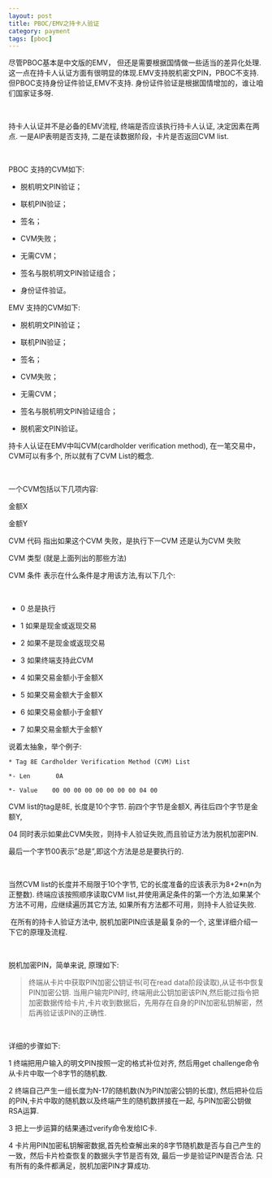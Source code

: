 ```yaml
---
layout: post
title: PBOC/EMV之持卡人验证
category: payment
tags: [pboc]
---
```


尽管PBOC基本是中文版的EMV， 但还是需要根据国情做一些适当的差异化处理. 这一点在持卡人认证方面有很明显的体现.EMV支持脱机密文PIN，PBOC不支持. 但PBOC支持身份证件验证,EMV不支持. 身份证件验证是根据国情增加的，谁让咱们国家证多呀.

 

持卡人认证并不是必备的EMV流程, 终端是否应该执行持卡人认证, 决定因素在两点. 一是AIP表明是否支持, 二是在读数据阶段，卡片是否返回CVM list.

 

PBOC 支持的CVM如下:

* 脱机明文PIN验证； 

* 联机PIN验证； 

* 签名； 

* CVM失败； 

* 无需CVM； 

* 签名与脱机明文PIN验证组合； 

* 身份证件验证。 


EMV 支持的CVM如下:

* 脱机明文PIN验证； 

* 联机PIN验证； 

* 签名； 

* CVM失败； 

* 无需CVM； 

* 签名与脱机明文PIN验证组合； 

* 脱机密文PIN验证。

持卡人认证在EMV中叫CVM(cardholder verification method), 在一笔交易中，CVM可以有多个, 所以就有了CVM List的概念.

 

一个CVM包括以下几项内容:

金额X

金额Y

CVM 代码 指出如果这个CVM 失败，是执行下一CVM 还是认为CVM 失败

CVM 类型 (就是上面列出的那些方法)

CVM 条件 表示在什么条件是才用该方法,有以下几个:

 
* 0 总是执行

* 1 如果是现金或返现交易

* 2 如果不是现金或返现交易

* 3 如果终端支持此CVM

* 4 如果交易金额小于金额X

* 5 如果交易金额大于金额X

* 6 如果交易金额小于金额Y

* 7 如果交易金额大于金额Y



说着太抽象，举个例子:

```
* Tag 8E Cardholder Verification Method (CVM) List

*- Len       0A

*- Value    00 00 00 00 00 00 00 00 04 00 
```


CVM list的tag是8E, 长度是10个字节. 前四个字节是金额X, 再往后四个字节是金额Y,

04 同时表示如果此CVM失败，则持卡人验证失败,而且验证方法为脱机加密PIN.

最后一个字节00表示”总是”,即这个方法是总是要执行的.

 

当然CVM list的长度并不局限于10个字节, 它的长度准备的应该表示为8+2*n(n为正整数). 终端应该按照顺序读取CVM list,并使用满足条件的第一个方法,如果某个方法不可用，应继续遍历其它方法, 如果所有方法都不可用，则持卡人验证失败.

 在所有的持卡人验证方法中, 脱机加密PIN应该是最复杂的一个, 这里详细介绍一下它的原理及流程.

 

脱机加密PIN，简单来说, 原理如下:

>终端从卡片中获取PIN加密公钥证书(可在read data阶段读取),从证书中恢复PIN加密公钥. 当用户输完PIN时, 终端用此公钥加密该PIN,然后能过指令把加密数据传给卡片,卡片收到数据后，先用存在自身的PIN加密私钥解密，然后再验证该PIN的正确性.

 

详细的步骤如下:

1 终端把用户输入的明文PIN按照一定的格式补位对齐, 然后用get challenge命令从卡片中取一个8字节的随机数.

2 终端自己产生一组长度为N-17的随机数(N为PIN加密公钥的长度), 然后把补位后的PIN,卡片中取的随机数以及终端产生的随机数拼接在一起, 与PIN加密公钥做RSA运算. 

3 把上一步运算的结果通过verify命令发给IC卡.

4 卡片用PIN加密私钥解密数据,首先检查解出来的8字节随机数是否与自己产生的一致，然后卡片检查恢复的数据头字节是否有效, 最后一步是验证PIN是否合法. 只有所有的条件都满足，脱机加密PIN才算成功.



